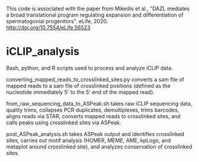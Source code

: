 This code is associated with the paper from Mikedis et al., "DAZL mediates a broad translational program regulating expansion and differentiation of spermatogonial progenitors". eLife, 2020. http://doi.org/10.7554/eLife.56523

# iCLIP_analysis
Bash, python, and R scripts used to process and analyze iCLIP data. 

converting_mapped_reads_to_crosslinked_sites.py converts a sam file of mapped reads to a sam file of crosslinked positions (defined as the nucleotide immediately 5' to the 5' end of the mapped read). 

from_raw_sequencing_data_to_ASPeak.sh takes raw iCLIP sequencing data, quality trims, collapses PCR duplicates, demultiplexes, trims barcodes, aligns reads via STAR, converts mapped reads to crosslinked sites, and calls peaks using crosslinked sites via ASPeak. 

post_ASPeak_analysis.sh takes ASPeak output and identifies crosslinked sites, carries out motif analysis (HOMER, MEME, AME, kpLogo, and metaplot around crosslinked site), and analyzes conservation of crosslinked sites. 

